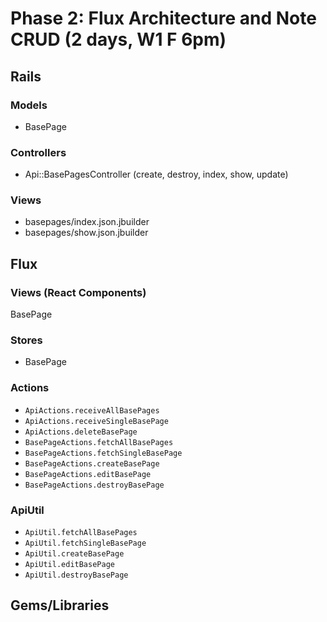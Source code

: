 # Phase 2: Flux Architecture and Note CRUD (2 days, W1 F 6pm)

## Rails
### Models
* BasePage

### Controllers
* Api::BasePagesController (create, destroy, index, show, update)

### Views
* basepages/index.json.jbuilder
* basepages/show.json.jbuilder

## Flux
### Views (React Components)
BasePage

### Stores
* BasePage

### Actions
* `ApiActions.receiveAllBasePages`
* `ApiActions.receiveSingleBasePage`
* `ApiActions.deleteBasePage`
* `BasePageActions.fetchAllBasePages`
* `BasePageActions.fetchSingleBasePage`
* `BasePageActions.createBasePage`
* `BasePageActions.editBasePage`
* `BasePageActions.destroyBasePage`

### ApiUtil
* `ApiUtil.fetchAllBasePages`
* `ApiUtil.fetchSingleBasePage`
* `ApiUtil.createBasePage`
* `ApiUtil.editBasePage`
* `ApiUtil.destroyBasePage`

## Gems/Libraries
